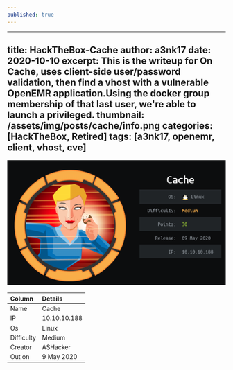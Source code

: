 ```yaml
---
published: true
---
```

---
title: HackTheBox-Cache
author: a3nk17
date: 2020-10-10 
excerpt: This is the writeup for On Cache, uses client-side user/password validation, then find a vhost with a vulnerable OpenEMR application.Using the docker group membership of that last user, we're able to launch a privileged.
thumbnail: /assets/img/posts/cache/info.png
categories: [HackTheBox, Retired]
tags: [a3nk17, openemr, client, vhost, cve]
---

![info](/assets/img/posts/cache/info.png)


| Column            | Details          |
|:------------------|:-----------------|
| Name          	| Cache     	   |
| IP            	| 10.10.10.188     |
| Os           		| Linux			   |
| Difficulty		| Medium 		   |
| Creator			| ASHacker         |
| Out on     		| 9 May 2020	   |
